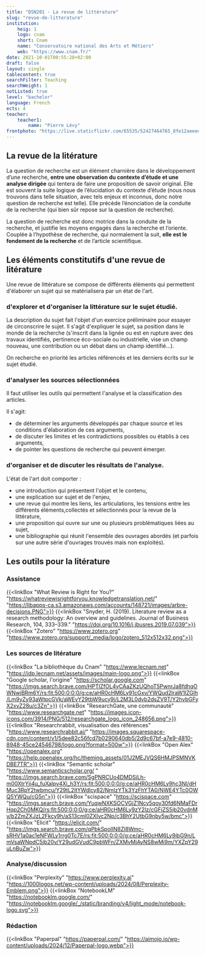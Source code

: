 ```yaml
---
title: "DSN201 · La revue de littérature"
slug: "revue-de-litterature"
institution:
    heig: 1
    logo: cnam
    short: Cnam
    name: "Conservatoire national des Arts et Métiers"
    web: "https://www.cnam.fr/"
date: 2021-10-01T00:55:28+02:00
draft: false
layout: single
tablecontent: true
searchFilter: Teaching
searchWeight: 1
notListed: true
level: "bachelor"
language: French
ects: 4
teacher:
    teacher1:
        name: "Pierre Lévy"
frontphoto: "https://live.staticflickr.com/65535/52427464765_8fe12aeeee_h.jpg"
---
```

## La revue de la litérature
La question de recherche est un élément charnière dans le développement d’une recherche, **entre une observation du contexte d’étude et une analyse dirigée** qui tentera de faire une proposition de savoir original. Elle est souvent la suite logique de l’élucidation du contexte d’étude (nous nous trouvons dans telle situation, avec tels enjeux et inconnus, donc notre question de recherche est telle). Elle précède l’énonciation de la conduite de la recherche (qui bien sûr repose sur la question de recherche).

La question de recherche est donc motrice dans la conduite de la recherche, et justifie les moyens engagés dans la recherche et l’oriente. Couplée à l’hypothèse de recherche, qui normalement la suit, **elle est le fondement de la recherche** et de l’article scientifique.

## Les éléments constitutifs d'une revue de litérature
Une revue de littérature se compose de différents éléments qui permettent d'élaborer un sujet qui se matérialisera par un état de l'art.

### d'explorer et d'organiser la littérature sur le sujet étudié.
La description du sujet fait l'objet d'un exercice préliminaire pour essayer de circonscrire le sujet. Il s'agit d'expliquer le sujet, sa position dans le monde de la recherche (s'inscrit dans la lignée ou est en rupture avec des travaux identifiés, pertinence éco-sociale ou industrielle, vise un champ nouveau, une contribution ou un débat dans un champ identifié...).

On recherche en priorité les articles référencés et les derniers écrits sur le sujet étudié.

### d'analyser les sources sélectionnées
Il faut utiliser les outils qui permettent l'analyse et la classification des articles.

Il s'agit:
- de déterminer les arguments développés par chaque source et les conditions d'élaboration de ces arguments,
- de discuter les limites et les contradictions possibles ou établis à ces arguments,
- de pointer les questions de recherche qui peuvent émerger.

### d'organiser et de discuter les résultats de l'analyse.
L'état de l'art doit comporter :
- une introduction qui présentent l'objet et le contenu,
- une explication sur sujet et de l'enjeu,
- une revue qui montre les liens, les articulations, les tensions entre les différents éléments,collectés et sélectionnés pour la revue de la littérature,
- une proposition qui ouvre sur une ou plusieurs problématiques liées au sujet,
- une bibliographie qui réunit l'ensemble des ouvrages abordés (et parfois sur une autre série d'ouvrages trouvés mais non exploités).

## Les outils pour la litérature
### Assistance

{{<linkBox "What Review is Right for You?" "https://whatreviewisrightforyou.knowledgetranslation.net/" "https://libapps-ca.s3.amazonaws.com/accounts/148721/images/arbre-decisions.PNG">}}
{{<linkBox "Snyder, H. (2019). Literature review as a research methodology: An overview and guidelines. Journal of Business Research, 104, 333–339." "https://doi.org/10.1016/j.jbusres.2019.07.039">}}
{{<linkBox "Zotero" "https://www.zotero.org" "https://www.zotero.org/support/_media/logo/zotero_512x512x32.png">}}

### Les sources de litérature

{{<linkBox "La bibliothèque du Cnam" "https://www.lecnam.net" "https://idp.lecnam.net/assets/images/main-logo.png">}}
{{<linkBox "Google scholar, l'origine" "https://scholar.google.com" "https://imgs.search.brave.com/HPTlZfOL4yCAaZKzUQhoT5PwnrJa8fdhqOWNwjBRm6Y/rs:fit:500:0:0:0/g:ce/aHR0cHM6Ly91cGxv/YWQud2lraW1lZGlh/Lm9yZy93aWtpcGVk/aWEvY29tbW9ucy9j/L2M3L0dvb2dsZV9T/Y2hvbGFyX2xvZ28u/c3Zn">}}
{{<linkBox "ResearchGate, une communauté" "https://www.researchgate.net" "https://images.icon-icons.com/3914/PNG/512/researchgate_logo_icon_248656.png">}}
{{<linkBox "Researchrabbit, visualisation des références" "https://www.researchrabbit.ai/" "https://images.squarespace-cdn.com/content/v1/5dee82c56fcd7b0290640db5/2d9c67bf-a7e9-4810-8948-45ce24546798/logo.png?format=500w">}}
{{<linkBox "Open Alex" "https://openalex.org" "https://help.openalex.org/hc/theming_assets/01J2MEJVQS6HMJPSMNVKDBE7TR">}}
{{<linkBox "Semantic scholar" "https://www.semanticscholar.org/ " "https://imgs.search.brave.com/SgPNRCUo4DMDSjLh-m00XtrYji4u_fuXalpv4Xi_h3Y/rs:fit:500:0:0:0/g:ce/aHR0cHM6Ly9hc3Nl/dHMuc3RpY2twbmcu/Y29tL2ltYWdlcy82/NmIzYTk3YzFhYTA0/NWE4YTc0OWQ5YWQu/cG5n">}}
{{<linkBox "scispace" "https://scispace.com" "https://imgs.search.brave.com/YuqwNXKSOCVGjZ1Ncv5qoy30fd6NMaFDrHqp2Ch0MKQ/rs:fit:500:0:0:0/g:ce/aHR0cHM6Ly9zY2lz/cGFjZS5jb20vdnMv/b2ZmZXJzL2Fkcy9h/aS13cml0ZXIvc2Np/c3BhY2UtbG9nby5w/bmc">}}
{{<linkBox "Elicit" "https://elicit.com/" "https://imgs.search.brave.com/qPbkSpolIN8Zl8Wmc-sRHV1a0ac1eNFWLy1rrg0Tc7E/rs:fit:500:0:0:0/g:ce/aHR0cHM6Ly9ibG9n/LmVsaWNpdC5jb20v/Y29udGVudC9pbWFn/ZXMvMjAyNS8wMi9m/YXZpY29uLnBuZw">}}

### Analyse/discussion

{{<linkBox "Perplexity" "https://www.perplexity.ai" "https://1000logos.net/wp-content/uploads/2024/08/Perplexity-Emblem.png">}}
{{<linkBox "NotebookLM" "https://notebooklm.google.com/" "https://notebooklm.google/_/static/branding/v4/light_mode/notebook-logo.svg">}}

### Rédaction

{{<linkBox "Paperpal" "https://paperpal.com/" "https://aimojo.io/wp-content/uploads/2024/12/Paperpal-logo.webp">}}